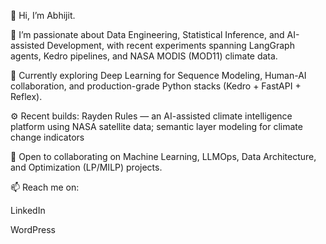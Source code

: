 👋 Hi, I’m Abhijit.

👀 I’m passionate about Data Engineering, Statistical Inference, and AI-assisted Development, with recent experiments spanning LangGraph agents, Kedro pipelines, and NASA MODIS (MOD11) climate data.

🌱 Currently exploring Deep Learning for Sequence Modeling, Human-AI collaboration, and production-grade Python stacks (Kedro + FastAPI + Reflex).

⚙️ Recent builds: Rayden Rules — an AI-assisted climate intelligence platform using NASA satellite data; semantic layer modeling for climate change indicators

💞️ Open to collaborating on Machine Learning, LLMOps, Data Architecture, and Optimization (LP/MILP) projects.

📫 Reach me on:

LinkedIn

WordPress
